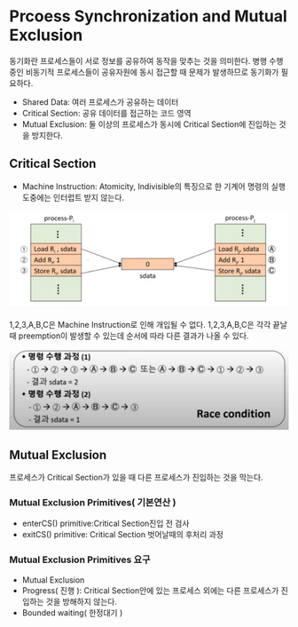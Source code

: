 # Prcoess Synchronization and Mutual Exclusion
동기화란 프로세스들이 서로 정보를 공유하여 동작을 맞추는 것을 의미한다.
병행 수행중인 비동기적 프로세스들이 공유자원에 동시 접근할 때 문제가 발생하므로 동기화가 필요하다.

- Shared Data: 여러 프로세스가 공유하는 데이터
- Critical Section: 공유 데이터를 접근하는 코드 영역
- Mutual Exclusion: 둘 이상의 프로세스가 동시에 Critical Section에 진입하는 것을 방지한다.

## Critical Section

- Machine Instruction: Atomicity, Indivisible의 특징으로 한 기계어 명령의 실행 도중에는 인터럽트 받지 않는다.

![](2021-09-12-20-06-44.png)

1,2,3,A,B,C은  Machine Instruction로 인해 개입될 수 없다. 1,2,3,A,B,C은 각각 끝날때 preemption이 발생할 수 있는데 순서에 따라 다른 결과가 나올 수 있다.

![](2021-09-12-20-09-44.png)

## Mutual Exclusion
프로세스가 Critical Section가 있을 때 다른 프로세스가 진입하는 것을 막는다.

### Mutual Exclusion Primitives( 기본연산 )
- enterCS() primitive:Critical Section진입 전 검사
- exitCS() primitive: Critical Section 벗어날때의 후처리 과정

### Mutual Exclusion Primitives 요구
- Mutual Exclusion
- Progress( 진행 ): Critical Section안에 있는 프로세스 외에는 다른 프로세스가 진입하는 것을 방해하지 않는다.
- Bounded waiting( 한정대기 )